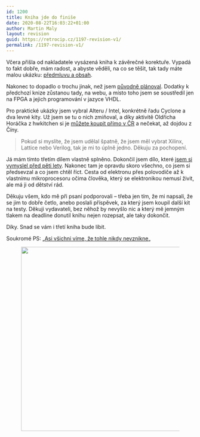 ```yaml
---
id: 1200
title: Kniha jde do finiše
date: 2020-08-22T16:03:22+01:00
author: Martin Maly
layout: revision
guid: https://retrocip.cz/1197-revision-v1/
permalink: /1197-revision-v1/
---
```

 

Včera přišla od nakladatele vysázená kniha k závěrečné korektuře. Vypadá to fakt dobře, mám radost, a abyste věděli, na co se těšit, tak tady máte malou ukázku: [předmluvu a obsah](https://retrocip.cz/wp-content/uploads/sites/6/2020/08/datacipy-ukazka.pdf).

Nakonec to dopadlo o trochu jinak, než jsem <a href="https://retrocip.cz/cipy-data-procesory/" data-type="post" data-id="1160">původně plánoval</a>. Dodatky k předchozí knize zůstanou tady, na webu, a místo toho jsem se soustředil jen na FPGA a jejich programování v jazyce VHDL.

Pro praktické ukázky jsem vybral Alteru / Intel, konkrétně řadu Cyclone a dva levné kity. Už jsem se tu o nich zmiňoval, a díky aktivitě Oldřicha Horáčka z hwkitchen si je [můžete koupit přímo v ČR](https://www.hwkitchen.cz/fpga/) a nečekat, až dojdou z Číny.

<blockquote class="wp-block-quote">
  <p>
    Pokud si myslíte, že jsem udělal špatně, že jsem měl vybrat Xilinx, Lattice nebo Verilog, tak je mi to úplně jedno. Děkuju za pochopení.
  </p>
</blockquote>

Já mám tímto třetím dílem vlastně splněno. Dokončil jsem dílo, které [jsem si vymyslel před pěti lety](https://www.misantrop.info/naucim-vas-mluvit-elektronicky/). Nakonec tam je opravdu skoro všechno, co jsem si předsevzal a co jsem chtěl říct. Cesta od elektronu přes polovodiče až k vlastnímu mikroprocesoru očima člověka, který se elektronikou nemusí živit, ale má ji od dětství rád.

Děkuju všem, kdo mě při psaní podporovali &#8211; třeba jen tím, že mi napsali, že se jim to dobře četlo, anebo poslali příspěvek, za který jsem koupil další kit na testy. Děkuji vydavateli, bez něhož by nevyšlo nic a který mě jemným tlakem na deadline donutil knihu nejen rozepsat, ale taky dokončit.

Díky. Snad se vám i třetí kniha bude líbit.

<!--more-->

Soukromé PS: &#8222;[Asi všichni víme, že tohle nikdy nevznikne](https://www.facebook.com/martin.maly/posts/10152995187362496?comment_id=10152997157742496)&#8222;<figure class="wp-block-image size-large">

<img loading="lazy" width="467" height="493" src="https://retrocip.cz/wp-content/uploads/sites/6/2020/08/fpl.png" alt="" class="wp-image-1198" /> </figure>